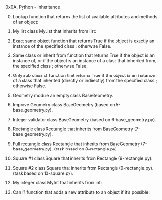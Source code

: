 0x0A. Python - Inheritance

0. Lookup
function that returns the list of available attributes and methods of an object:

1. My list
class MyList that inherits from list:

2. Exact same object
function that returns True if the object is exactly an instance of the specified class ; otherwise False.

3. Same class or inherit from
function that returns True if the object is an instance of, or if the object is an instance of a class that inherited from, the specified class ; otherwise False.

4. Only sub class of
function that returns True if the object is an instance of a class that inherited (directly or indirectly) from the specified class ; otherwise False.

5. Geometry module
an empty class BaseGeometry.

6. Improve Geometry
class BaseGeometry (based on 5-base_geometry.py).

7. Integer validator
class BaseGeometry (based on 6-base_geometry.py).

8. Rectangle
class Rectangle that inherits from BaseGeometry (7-base_geometry.py).

9. Full rectangle
class Rectangle that inherits from BaseGeometry (7-base_geometry.py). (task based on 8-rectangle.py)

10. Square #1
class Square that inherits from Rectangle (9-rectangle.py):

11. Square #2
class Square that inherits from Rectangle (9-rectangle.py). (task based on 10-square.py).

12. My integer
class MyInt that inherits from int:

13. Can I?
function that adds a new attribute to an object if it’s possible:
